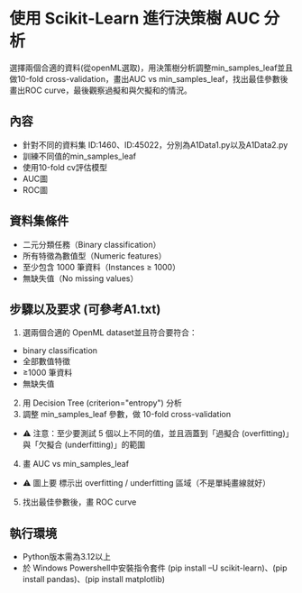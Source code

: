 # 使用 Scikit-Learn 進行決策樹 AUC 分析
選擇兩個合適的資料(從openML選取)，用決策樹分析調整min_samples_leaf並且做10-fold cross-validation，畫出AUC vs min_samples_leaf，找出最佳參數後畫出ROC curve，最後觀察過擬和與欠擬和的情況。
## 內容
* 針對不同的資料集 ID:1460、ID:45022，分別為A1Data1.py以及A1Data2.py
* 訓練不同值的min_samples_leaf
* 使用10-fold cv評估模型
* AUC圖
* ROC圖
## 資料集條件
* 二元分類任務（Binary classification）
* 所有特徵為數值型（Numeric features）
* 至少包含 1000 筆資料（Instances ≥ 1000）
* 無缺失值（No missing values）
## 步驟以及要求 (可參考A1.txt)
1. 選兩個合適的 OpenML dataset並且符合要符合：
* binary classification
* 全部數值特徵
* ≥1000 筆資料
* 無缺失值
2. 用 Decision Tree (criterion="entropy") 分析
3. 調整 min_samples_leaf 參數，做 10-fold cross-validation
* ⚠️ 注意：至少要測試 5 個以上不同的值，並且涵蓋到「過擬合 (overfitting)」與「欠擬合 (underfitting)」的範圍
4. 畫 AUC vs min_samples_leaf
* ⚠️ 圖上要 標示出 overfitting / underfitting 區域（不是單純畫線就好）
5. 找出最佳參數後，畫 ROC curve
## 執行環境
* Python版本需為3.12以上
* 於 Windows Powershell中安裝指令套件 (pip install –U scikit-learn)、(pip install pandas)、(pip install matplotlib)

